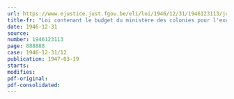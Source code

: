 ```yaml
---
url: https://www.ejustice.just.fgov.be/eli/loi/1946/12/31/1946123113/justel
title-fr: "Loi contenant le budget du ministère des colonies pour l'exercice 1946 (dépenses métropolitaines)"
date: 1946-12-31
source:
number: 1946123113
page: 888888
case: 1946-12-31/12
publication: 1947-03-19
starts:
modifies:
pdf-original:
pdf-consolidated:
---
```


